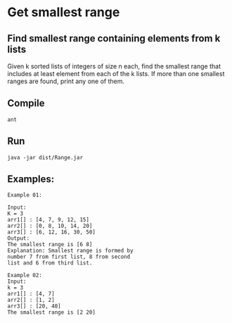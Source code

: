 # Get smallest range

## Find smallest range containing elements from k lists
Given k sorted lists of integers of size n each, find the smallest range that includes at least element from each of the k lists. If more than one smallest ranges are found, print any one of them.

## Compile
`ant`

## Run
`java -jar dist/Range.jar`

## Examples:
```
Example 01:

Input:
K = 3
arr1[] : [4, 7, 9, 12, 15]
arr2[] : [0, 8, 10, 14, 20]
arr3[] : [6, 12, 16, 30, 50]
Output:
The smallest range is [6 8] 
Explanation: Smallest range is formed by 
number 7 from first list, 8 from second
list and 6 from third list.

Example 02:
Input: 
k = 3
arr1[] : [4, 7]
arr2[] : [1, 2]
arr3[] : [20, 40]
The smallest range is [2 20]
```
